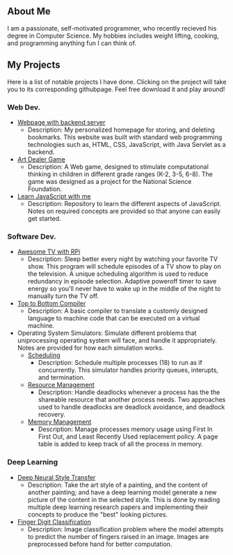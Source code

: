 ## About Me
I am a passionate, self-motivated programmer, who recently recieved his degree in Computer Science. My hobbies includes weight lifting, cooking, and programming anything fun I can think of.

## My Projects
Here is a list of notable projects I have done. Clicking on the project will take you to its corresponding githubpage. Feel free download it and play around!

### Web Dev.
* [Webpage with backend server](https://github.com/kvong/MyHomePage)
    * Description: My personalized homepage for storing, and deleting bookmarks. This website was built with standard web programming technologies such as, HTML, CSS, JavaScript, with Java Servlet as a backend.
* [Art Dealer Game](https://github.com/kvong/Art-Dealer-App)
    * Description: A Web game, designed to stimulate computational thinking in children in different grade ranges (K-2, 3-5, 6-8). The game was designed as a project for the National Science Foundation.
* [Learn JavaScript with me](https://github.com/kvong/Learn-JavaScript)
    * Description: Repository to learn the different aspects of JavaScript. Notes on required concepts are provided so that anyone can easily get started.

### Software Dev.
* [Awesome TV with RPi](https://github.com/kvong/OSMC-Automation)
    * Description: Sleep better every night by watching your favorite TV show. This program will schedule episodes of a TV show to play on the television. A unique scheduling algorithm is used to reduce redundancy in episode selection. Adaptive poweroff timer to save energy so you'll never have to wake up in the middle of the night to manually turn the TV off.
* [Top to Bottom Compiler](https://github.com/kvong/CustomCompiler)
    * Description: A basic compiler to translate a customly designed language to machine code that can be executed on a virtual machine.
* Operating System Simulators: Simulate different problems that uniprocessing operating system will face, and handle it appropriately. Notes are provided for how each simulation works.
    * [Scheduling](https://github.com/kvong/Advanced-C-progamming/tree/master/4.OS-SchedulerAlgorithms)
        * Description: Schedule multiple processes (18) to run as if concurrently. This simulator handles priority queues, interupts, and termination.
    * [Resource Management](https://github.com/kvong/Advanced-C-progamming/tree/master/5.OS-ResourceManagement)
        * Description: Handle deadlocks whenever a process has the the shareable resource that another process needs. Two approaches used to handle deadlocks are deadlock avoidance, and deadlock recovery.
    * [Memory Management](https://github.com/kvong/Advanced-C-progamming/tree/master/6.OS-MemoryManagement)
        * Description: Manage processes memory usage using First In First Out, and Least Recently Used replacement policy. A page table is added to keep track of all the process in memory.

### Deep Learning
* [Deep Neural Style Transfer](https://github.com/kvong/DeepLearning-NeuralStyleTransfer)
    * Description: Take the art style of a painting, and the content of another painting; and have a deep learning model generate a new picture of the content in the selected style. This is done by reading multiple deep learning research papers and implementing their concepts to produce the "best" looking pictures.
* [Finger Digit Classification](https://github.com/kvong/DeepLearning-FingerDigitClassification)
    * Description: Image classification problem where the model attempts to predict the number of fingers raised in an image. Images are preprocessed before hand for better computation.
